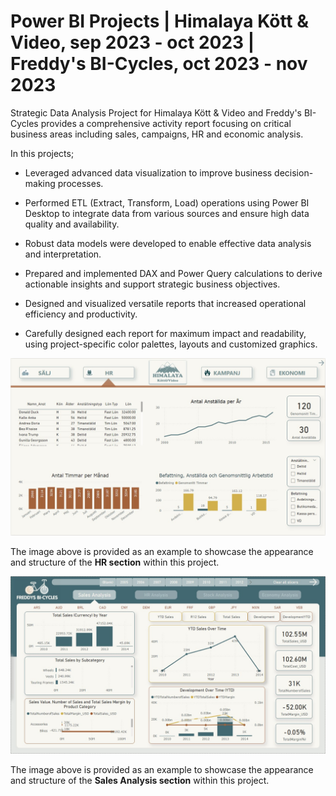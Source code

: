 # Power BI Projects | Himalaya Kött & Video, sep 2023 - oct 2023 | Freddy's BI-Cycles, oct 2023 - nov 2023

Strategic Data Analysis Project for Himalaya Kött & Video and Freddy's BI-Cycles provides a comprehensive activity report 
focusing on critical business areas including sales, campaigns, HR and economic analysis.

In this projects;
* Leveraged advanced data visualization to improve business decision-making processes.

* Performed ETL (Extract, Transform, Load) operations using Power BI Desktop to integrate data from various sources and ensure high data quality and availability.

* Robust data models were developed to enable effective data analysis and interpretation.

* Prepared and implemented DAX and Power Query calculations to derive actionable insights and support strategic business objectives.

* Designed and visualized versatile reports that increased operational efficiency and productivity.

* Carefully designed each report for maximum impact and readability, using project-specific color palettes, layouts and customized graphics.

![Himalaya Kött & Video Image](https://github.com/noraayaz/Power_BI/blob/main/HKV_pbix.jpg)

The image above is provided as an example to showcase the appearance and structure of the **HR section** within this project.

![Freddy's BI-Cycles Image](https://github.com/noraayaz/Power_BI/blob/main/FBC_pbix.jpg)

The image above is provided as an example to showcase the appearance and structure of the **Sales Analysis section** within this project.
